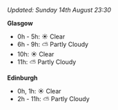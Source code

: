 *Updated: Sunday 14th August 23:30*

**Glasgow**

* 0h - 5h: :sunny: Clear
* 6h - 9h: :partly_sunny: Partly Cloudy
* 10h: :sunny: Clear
* 11h: :partly_sunny: Partly Cloudy

**Edinburgh**

* 0h, 1h: :sunny: Clear
* 2h - 11h: :partly_sunny: Partly Cloudy
